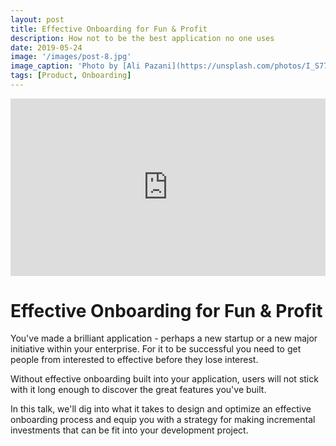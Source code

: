 ```yaml
---
layout: post
title: Effective Onboarding for Fun & Profit
description: How not to be the best application no one uses
date: 2019-05-24
image: '/images/post-8.jpg'
image_caption: 'Photo by [Ali Pazani](https://unsplash.com/photos/I_S774RnI3g) on [Unsplash](https://unsplash.com/)'
tags: [Product, Onboarding]
---
```


<p><iframe src="https://www.youtube.com/embed/BvVNGTAbPss" loading="lazy" frameborder="0" style="width: 100%; aspect-ratio: 16 / 9;" webkitallowfullscreen mozallowfullscreen allowfullscreen> </iframe></p>

# Effective Onboarding for Fun & Profit

You've made a brilliant application - perhaps a new startup or a new major initiative within your enterprise. 
For it to be successful you need to get people from interested to effective before they lose interest.

Without effective onboarding built into your application, users will not stick with it long enough to discover the great 
features you've built.

In this talk, we'll dig into what it takes to design and optimize an effective onboarding process and equip you 
with a strategy for making incremental investments that can be fit into your development project.